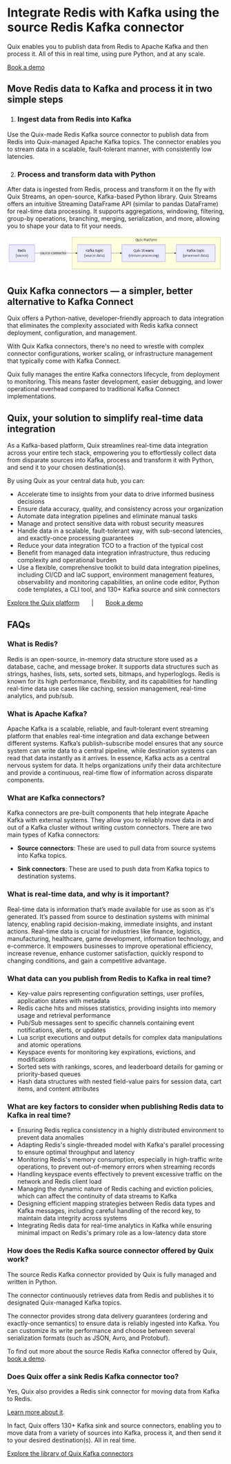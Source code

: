 <!--- BEGIN MARKDOWN --->
<!------------- BEGIN TEMPLATE --------------------->

# Integrate Redis with Kafka using the source Redis Kafka connector

Quix enables you to publish data from Redis to Apache Kafka and then process it. All of this in real time, using pure Python, and at any scale. 

[Book a demo](https://share.hsforms.com/1iW0TmZzKQMChk0lxd_tGiw4yjw2)

## Move Redis data to Kafka and process it in two simple steps

1. ### Ingest data from Redis into Kafka

Use the Quix-made Redis Kafka source connector to publish data from Redis into Quix-managed Apache Kafka topics. The connector enables you to stream data in a scalable, fault-tolerant manner, with consistently low latencies. 

2. ### Process and transform data with Python

After data is ingested from Redis, process and transform it on the fly with Quix Streams, an open-source, Kafka-based Python library. Quix Streams offers an intuitive Streaming DataFrame API (similar to pandas DataFrame) for real-time data processing. It supports aggregations, windowing, filtering, group-by operations, branching, merging, serialization, and more, allowing you to shape your data to fit your needs.

![Diagram](images/Redis-source_diagram_1.png)

## Quix Kafka connectors — a simpler, better alternative to Kafka Connect

Quix offers a Python-native, developer-friendly approach to data integration that eliminates the complexity associated with Redis kafka connect deployment, configuration, and management. 

With Quix Kafka connectors, there's no need to wrestle with complex connector configurations, worker scaling, or infrastructure management that typically come with Kafka Connect.

Quix fully manages the entire Kafka connectors lifecycle, from deployment to monitoring. This means faster development, easier debugging, and lower operational overhead compared to traditional Kafka Connect implementations.

## Quix, your solution to simplify real-time data integration

As a Kafka-based platform, Quix streamlines real-time data integration across your entire tech stack, empowering you to effortlessly collect data from disparate sources into Kafka, process and transform it with Python, and send it to your chosen destination(s).

By using Quix as your central data hub, you can:

* Accelerate time to insights from your data to drive informed business decisions  
* Ensure data accuracy, quality, and consistency across your organization  
* Automate data integration pipelines and eliminate manual tasks  
* Manage and protect sensitive data with robust security measures  
* Handle data in a scalable, fault-tolerant way, with sub-second latencies, and exactly-once processing guarantees  
* Reduce your data integration TCO to a fraction of the typical cost  
* Benefit from managed data integration infrastructure, thus reducing complexity and operational burden  
* Use a flexible, comprehensive toolkit to build data integration pipelines, including CI/CD and IaC support, environment management features, observability and monitoring capabilities, an online code editor, Python code templates, a CLI tool, and 130+ Kafka source and sink connectors

[Explore the Quix platform](https://portal.demo.quix.io/?workspace=demo-iotphonedemo-prod)  |  [Book a demo](https://share.hsforms.com/1iW0TmZzKQMChk0lxd_tGiw4yjw2)

## FAQs

### What is Redis?

Redis is an open-source, in-memory data structure store used as a database, cache, and message broker. It supports data structures such as strings, hashes, lists, sets, sorted sets, bitmaps, and hyperloglogs. Redis is known for its high performance, flexibility, and its capabilities for handling real-time data use cases like caching, session management, real-time analytics, and pub/sub.

### What is Apache Kafka?

Apache Kafka is a scalable, reliable, and fault-tolerant event streaming platform that enables real-time integration and data exchange between different systems. Kafka’s publish-subscribe model ensures that any source system can write data to a central pipeline, while destination systems can read that data instantly as it arrives. In essence, Kafka acts as a central nervous system for data. It helps organizations unify their data architecture and provide a continuous, real-time flow of information across disparate components.

### What are Kafka connectors?

Kafka connectors are pre-built components that help integrate Apache Kafka with external systems. They allow you to reliably move data in and out of a Kafka cluster without writing custom connectors. There are two main types of Kafka connectors:

* **Source connectors**: These are used to pull data from source systems into Kafka topics.

* **Sink connectors**: These are used to push data from Kafka topics to destination systems.

### What is real-time data, and why is it important?

Real-time data is information that’s made available for use as soon as it's generated. It’s passed from source to destination systems with minimal latency, enabling rapid decision-making, immediate insights, and instant actions. Real-time data is crucial for industries like finance, logistics, manufacturing, healthcare, game development, information technology, and e-commerce. It empowers businesses to improve operational efficiency, increase revenue, enhance customer satisfaction, quickly respond to changing conditions, and gain a competitive advantage.

### What data can you publish from Redis to Kafka in real time?

* Key-value pairs representing configuration settings, user profiles, application states with metadata  
* Redis cache hits and misses statistics, providing insights into memory usage and retrieval performance  
* Pub/Sub messages sent to specific channels containing event notifications, alerts, or updates  
* Lua script executions and output details for complex data manipulations and atomic operations  
* Keyspace events for monitoring key expirations, evictions, and modifications  
* Sorted sets with rankings, scores, and leaderboard details for gaming or priority-based queues  
* Hash data structures with nested field-value pairs for session data, cart items, and content attributes 

### What are key factors to consider when publishing Redis data to Kafka in real time?

* Ensuring Redis replica consistency in a highly distributed environment to prevent data anomalies  
* Adapting Redis's single-threaded model with Kafka's parallel processing to ensure optimal throughput and latency  
* Monitoring Redis's memory consumption, especially in high-traffic write operations, to prevent out-of-memory errors when streaming records  
* Handling keyspace events effectively to prevent excessive traffic on the network and Redis client load  
* Managing the dynamic nature of Redis caching and eviction policies, which can affect the continuity of data streams to Kafka  
* Designing efficient mapping strategies between Redis data types and Kafka messages, including careful handling of the record key, to maintain data integrity across systems  
* Integrating Redis data for real-time analytics in Kafka while ensuring minimal impact on Redis's primary role as a low-latency data store

### How does the Redis Kafka source connector offered by Quix work?

The source Redis Kafka connector provided by Quix is fully managed and written in Python. 

The connector continuously retrieves data from Redis and publishes it to designated Quix-managed Kafka topics.  

The connector provides strong data delivery guarantees (ordering and exactly-once semantics) to ensure data is reliably ingested into Kafka. You can customize its write performance and choose between several serialization formats (such as JSON, Avro, and Protobuf).  

To find out more about the source Redis Kafka connector offered by Quix, [book a demo](https://share.hsforms.com/1iW0TmZzKQMChk0lxd_tGiw4yjw2).

### Does Quix offer a sink Redis Kafka connector too?

Yes, Quix also provides a Redis sink connector for moving data from Kafka to Redis.

[Learn more about it](../../../quix-streams/sinks/coming-soon/Redis-sink.md).

In fact, Quix offers 130+ Kafka sink and source connectors, enabling you to move data from a variety of sources into Kafka, process it, and then send it to your desired destination(s). All in real time.

[Explore the library of Quix Kafka connectors](https://quix.io/connectors) 

<!------------- END TEMPLATE --------------------->
<!--- END MARKDOWN --->